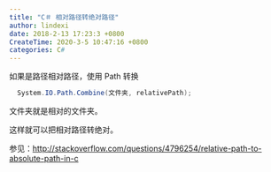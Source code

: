 ```yaml
---
title: "C＃ 相对路径转绝对路径"
author: lindexi
date: 2018-2-13 17:23:3 +0800
CreateTime: 2020-3-5 10:47:16 +0800
categories: C#
---
```



<!--more-->



<div id="toc"></div>


如果是路径相对路径，使用 Path 转换


```csharp
  System.IO.Path.Combine(文件夹, relativePath);
```

文件夹就是相对的文件夹。

这样就可以把相对路径转绝对。


参见：http://stackoverflow.com/questions/4796254/relative-path-to-absolute-path-in-c

